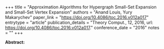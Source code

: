 +++
title = "Approximation Algorithms for Hypergraph Small-Set Expansion and Small-Set Vertex Expansion"
authors = "Anand Louis, Yury Makarychev"
paper_link = "https://doi.org/10.4086/toc.2016.v012a017"
entrytype = "article"
publication_details = "Theory Comput., 12, 2016, url: <a href='https://doi.org/10.4086/toc.2016.v012a017' target='_blank'>https://doi.org/10.4086/toc.2016.v012a017</a>."
conference_date = "2016"
notes = ""
+++

<b>Abstract:</b>
